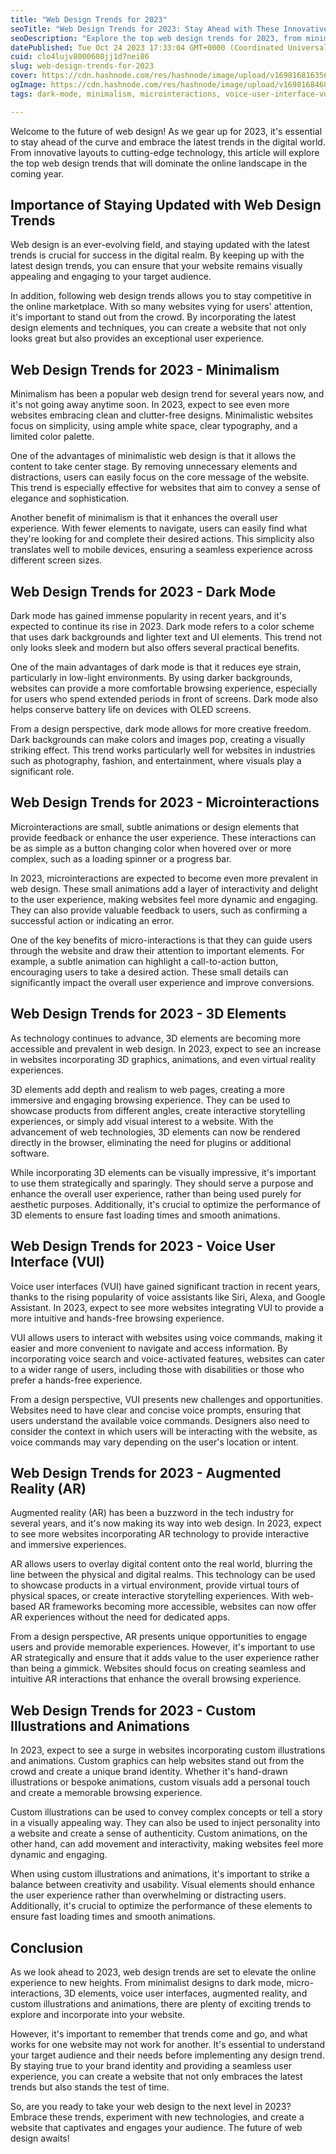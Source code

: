 ```yaml
---
title: "Web Design Trends for 2023"
seoTitle: "Web Design Trends for 2023: Stay Ahead with These Innovative Ideas"
seoDescription: "Explore the top web design trends for 2023, from minimalism and dark mode to 3D elements, voice user interfaces, augmented reality, and custom illustrations"
datePublished: Tue Oct 24 2023 17:33:04 GMT+0000 (Coordinated Universal Time)
cuid: clo4lujv8000608jj1d7nei86
slug: web-design-trends-for-2023
cover: https://cdn.hashnode.com/res/hashnode/image/upload/v1698168163561/d645b5a5-d19d-4b50-9eb9-af20fae208e7.jpeg
ogImage: https://cdn.hashnode.com/res/hashnode/image/upload/v1698168468903/6f9294dc-052d-457c-96b9-9861c5bccec8.jpeg
tags: dark-mode, minimalism, microinteractions, voice-user-interface-vui, augmented-reality-ar

---
```


Welcome to the future of web design! As we gear up for 2023, it's essential to stay ahead of the curve and embrace the latest trends in the digital world. From innovative layouts to cutting-edge technology, this article will explore the top web design trends that will dominate the online landscape in the coming year.

## Importance of Staying Updated with Web Design Trends

Web design is an ever-evolving field, and staying updated with the latest trends is crucial for success in the digital realm. By keeping up with the latest design trends, you can ensure that your website remains visually appealing and engaging to your target audience.

In addition, following web design trends allows you to stay competitive in the online marketplace. With so many websites vying for users' attention, it's important to stand out from the crowd. By incorporating the latest design elements and techniques, you can create a website that not only looks great but also provides an exceptional user experience.

## Web Design Trends for 2023 - Minimalism

Minimalism has been a popular web design trend for several years now, and it's not going away anytime soon. In 2023, expect to see even more websites embracing clean and clutter-free designs. Minimalistic websites focus on simplicity, using ample white space, clear typography, and a limited color palette.

One of the advantages of minimalistic web design is that it allows the content to take center stage. By removing unnecessary elements and distractions, users can easily focus on the core message of the website. This trend is especially effective for websites that aim to convey a sense of elegance and sophistication.

Another benefit of minimalism is that it enhances the overall user experience. With fewer elements to navigate, users can easily find what they're looking for and complete their desired actions. This simplicity also translates well to mobile devices, ensuring a seamless experience across different screen sizes.

## Web Design Trends for 2023 - Dark Mode

Dark mode has gained immense popularity in recent years, and it's expected to continue its rise in 2023. Dark mode refers to a color scheme that uses dark backgrounds and lighter text and UI elements. This trend not only looks sleek and modern but also offers several practical benefits.

One of the main advantages of dark mode is that it reduces eye strain, particularly in low-light environments. By using darker backgrounds, websites can provide a more comfortable browsing experience, especially for users who spend extended periods in front of screens. Dark mode also helps conserve battery life on devices with OLED screens.

From a design perspective, dark mode allows for more creative freedom. Dark backgrounds can make colors and images pop, creating a visually striking effect. This trend works particularly well for websites in industries such as photography, fashion, and entertainment, where visuals play a significant role.

## Web Design Trends for 2023 - Microinteractions

Microinteractions are small, subtle animations or design elements that provide feedback or enhance the user experience. These interactions can be as simple as a button changing color when hovered over or more complex, such as a loading spinner or a progress bar.

In 2023, microinteractions are expected to become even more prevalent in web design. These small animations add a layer of interactivity and delight to the user experience, making websites feel more dynamic and engaging. They can also provide valuable feedback to users, such as confirming a successful action or indicating an error.

One of the key benefits of micro-interactions is that they can guide users through the website and draw their attention to important elements. For example, a subtle animation can highlight a call-to-action button, encouraging users to take a desired action. These small details can significantly impact the overall user experience and improve conversions.

## Web Design Trends for 2023 - 3D Elements

As technology continues to advance, 3D elements are becoming more accessible and prevalent in web design. In 2023, expect to see an increase in websites incorporating 3D graphics, animations, and even virtual reality experiences.

3D elements add depth and realism to web pages, creating a more immersive and engaging browsing experience. They can be used to showcase products from different angles, create interactive storytelling experiences, or simply add visual interest to a website. With the advancement of web technologies, 3D elements can now be rendered directly in the browser, eliminating the need for plugins or additional software.

While incorporating 3D elements can be visually impressive, it's important to use them strategically and sparingly. They should serve a purpose and enhance the overall user experience, rather than being used purely for aesthetic purposes. Additionally, it's crucial to optimize the performance of 3D elements to ensure fast loading times and smooth animations.

## Web Design Trends for 2023 - Voice User Interface (VUI)

Voice user interfaces (VUI) have gained significant traction in recent years, thanks to the rising popularity of voice assistants like Siri, Alexa, and Google Assistant. In 2023, expect to see more websites integrating VUI to provide a more intuitive and hands-free browsing experience.

VUI allows users to interact with websites using voice commands, making it easier and more convenient to navigate and access information. By incorporating voice search and voice-activated features, websites can cater to a wider range of users, including those with disabilities or those who prefer a hands-free experience.

From a design perspective, VUI presents new challenges and opportunities. Websites need to have clear and concise voice prompts, ensuring that users understand the available voice commands. Designers also need to consider the context in which users will be interacting with the website, as voice commands may vary depending on the user's location or intent.

## Web Design Trends for 2023 - Augmented Reality (AR)

Augmented reality (AR) has been a buzzword in the tech industry for several years, and it's now making its way into web design. In 2023, expect to see more websites incorporating AR technology to provide interactive and immersive experiences.

AR allows users to overlay digital content onto the real world, blurring the line between the physical and digital realms. This technology can be used to showcase products in a virtual environment, provide virtual tours of physical spaces, or create interactive storytelling experiences. With web-based AR frameworks becoming more accessible, websites can now offer AR experiences without the need for dedicated apps.

From a design perspective, AR presents unique opportunities to engage users and provide memorable experiences. However, it's important to use AR strategically and ensure that it adds value to the user experience rather than being a gimmick. Websites should focus on creating seamless and intuitive AR interactions that enhance the overall browsing experience.

## Web Design Trends for 2023 - Custom Illustrations and Animations

In 2023, expect to see a surge in websites incorporating custom illustrations and animations. Custom graphics can help websites stand out from the crowd and create a unique brand identity. Whether it's hand-drawn illustrations or bespoke animations, custom visuals add a personal touch and create a memorable browsing experience.

Custom illustrations can be used to convey complex concepts or tell a story in a visually appealing way. They can also be used to inject personality into a website and create a sense of authenticity. Custom animations, on the other hand, can add movement and interactivity, making websites feel more dynamic and engaging.

When using custom illustrations and animations, it's important to strike a balance between creativity and usability. Visual elements should enhance the user experience rather than overwhelming or distracting users. Additionally, it's crucial to optimize the performance of these elements to ensure fast loading times and smooth animations.

## Conclusion

As we look ahead to 2023, web design trends are set to elevate the online experience to new heights. From minimalist designs to dark mode, micro-interactions, 3D elements, voice user interfaces, augmented reality, and custom illustrations and animations, there are plenty of exciting trends to explore and incorporate into your website.

However, it's important to remember that trends come and go, and what works for one website may not work for another. It's essential to understand your target audience and their needs before implementing any design trend. By staying true to your brand identity and providing a seamless user experience, you can create a website that not only embraces the latest trends but also stands the test of time.

So, are you ready to take your web design to the next level in 2023? Embrace these trends, experiment with new technologies, and create a website that captivates and engages your audience. The future of web design awaits!